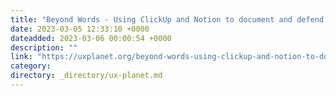 ```yaml
---
title: "Beyond Words - Using ClickUp and Notion to document and defend your UX writing process"
date: 2023-03-05 12:33:10 +0000
dateadded: 2023-03-06 00:00:54 +0000
description: ""
link: "https://uxplanet.org/beyond-words-using-clickup-and-notion-to-document-and-defend-your-ux-writing-process-eed7b2143ffc?source=rss----819cc2aaeee0---4"
category:
directory: _directory/ux-planet.md
---
```

